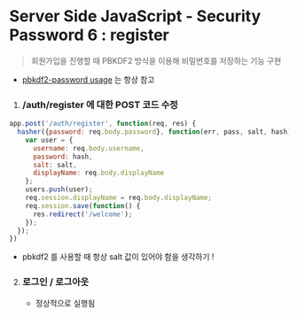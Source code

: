 # Server Side JavaScript - Security Password 6 : register

> 회원가입을 진행할 때 PBKDF2 방식을 이용해 비밀번호를 저장하는 기능 구현

- [pbkdf2-password usage](https://www.npmjs.com/package/pbkdf2-password) 는 항상 참고

1. ### /auth/register 에 대한 POST 코드 수정

```js
app.post('/auth/register', function(req, res) {
  hasher({password: req.body.password}, function(err, pass, salt, hash) {
    var user = {
      username: req.body.username,
      password: hash,
      salt: salt,
      displayName: req.body.displayName
    };
    users.push(user);
    req.session.displayName = req.body.displayName;
    req.session.save(function() {
      res.redirect('/welcome');
    });
  });
})
```

- pbkdf2 를 사용할 때 항상 salt 값이 있어야 함을 생각하기 !

2. ### 로그인 / 로그아웃

   - 정상적으로 실행됨